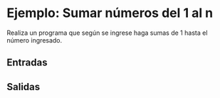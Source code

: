 # Ejemplo: Sumar números del 1 al n

Realiza un programa que según se ingrese haga sumas de 1 hasta el número ingresado.

## Entradas

## Salidas
